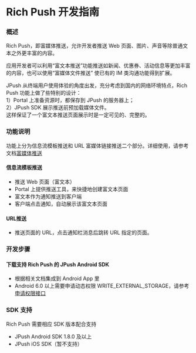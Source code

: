 # Rich Push 开发指南

### 概述

Rich Push，即富媒体推送，允许开发者推送 Web 页面、图片、声音等除普通文本之外更丰富的内容。

应用开发者可以利用“富文本推送”功能推送如新闻、优惠券、活动信息等更加丰富的内容，也可以使用“富媒体文件推送” 使已有的 IM 类沟通功能得到扩展。

JPush 从终端用户使用体验的角度出发，充分考虑到国内的网络环境特点，Rich Push 功能上做了些特别的设计：    
1）Portal 上准备资源时，都保存到 JPush 的服务器上；    
2）JPush SDK 展示推送前预加载媒体文件。    
这样保证了一个富文本推送页面展示时是一定可见的、完整的。    


### 功能说明

功能上分为信息流模板推送和 URL 富媒体链接推送二个部分。详细使用，请参考文档[富媒体推送](../guideline/intro/#rich_push)


#### 信息流模板推送

+ 推送 Web 页面（富文本）
+ Portal 上提供推送工具，来快捷地创建富文本页面
+ 富文本作为通知推送到客户端
+ 客户端点击通知，自动展示该富文本页面


#### URL推送

+ 推送页面的 URL，点击通知栏消息后跳转 URL 指定的页面。

### 开发步骤

#### 下载支持 Rich Push 的 JPush Android SDK

+ 根据相关文档集成到 Android App 里
+ Android 6.0 以上需要申请动态权限 WRITE_EXTERNAL_STORAGE，请参考[申请权限接口](../client/Android/android_api/#android-60)


### SDK 支持

Rich Push 需要相应 SDK 版本配合支持

+ JPush Android SDK 1.8.0 及以上
+ JPush iOS SDK（暂不支持）


